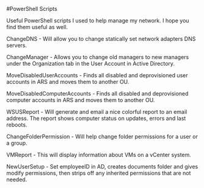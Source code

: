 #PowerShell Scripts

Useful PowerShell scripts I used to help manage my network.  I hope you find them useful as well.

ChangeDNS - Will allow you to change statically set network adapters DNS servers.

ChangeManager - Allows you to change old managers to new managers under the Organization tab in the User Account in Active Directory.

MoveDisabledUserAccounts - Finds all disabled and deprovisioned user accounts in ARS and moves them to another OU.

MoveDisabledComputerAccounts - Finds all disabled and deprovisioned computer accounts in ARS and moves them to another OU.

WSUSReport - Will generate and email a nice colorful report to an email address.  The report shows computer status on updates, errors and last reboots.

ChangeFolderPermission - Will help change folder permissions for a user or a group.

VMReport - This will display information about VMs on a vCenter system.

NewUserSetup - Set employeeID in AD, creates documents folder and gives modify permissions, then strips off any inherited permissions that are not needed.
